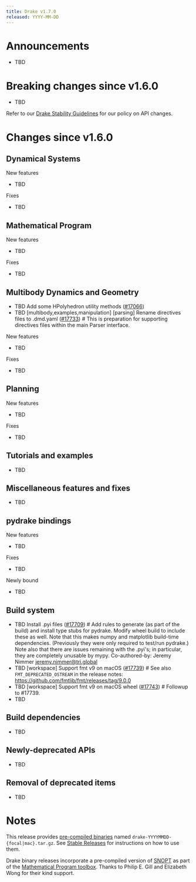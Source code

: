 ```yaml
---
title: Drake v1.7.0
released: YYYY-MM-DD
---
```


# Announcements

* TBD

# Breaking changes since v1.6.0

* TBD

Refer to our [Drake Stability Guidelines](/stable.html) for our policy
on API changes.

# Changes since v1.6.0

## Dynamical Systems

<!-- <relnotes for systems go here> -->


New features

* TBD

Fixes

* TBD

## Mathematical Program

<!-- <relnotes for solvers go here> -->


New features

* TBD

Fixes

* TBD

## Multibody Dynamics and Geometry

<!-- <relnotes for geometry,multibody go here> -->

* TBD Add some HPolyhedron utility methods ([#17066][_#17066])
* TBD [multibody,examples,manipulation] [parsing] Rename directives files to .dmd.yaml ([#17733][_#17733])  # This is preparation for supporting directives files within the main Parser interface.

New features

* TBD

Fixes

* TBD

## Planning

<!-- <relnotes for planning go here> -->


New features

* TBD

Fixes

* TBD

## Tutorials and examples

<!-- <relnotes for examples,tutorials go here> -->

* TBD

## Miscellaneous features and fixes

<!-- <relnotes for common,math,lcm,lcmtypes,manipulation,perception,visualization go here> -->

* TBD

## pydrake bindings

<!-- <relnotes for bindings go here> -->


New features

* TBD

Fixes

* TBD

Newly bound

* TBD

## Build system

<!-- <relnotes for cmake,doc,setup,third_party,tools go here> -->

* TBD Install .pyi files ([#17709][_#17709])  # Add rules to generate (as part of the build) and install type stubs for pydrake. Modify wheel build to include these as well. Note that this makes numpy and matplotlib build-time dependencies. (Previously they were only required to test/run pydrake.) Note also that there are issues remaining with the .pyi's; in particular, they are completely unusable by mypy. Co-authored-by: Jeremy Nimmer <jeremy.nimmer@tri.global>
* TBD [workspace] Support fmt v9 on macOS ([#17739][_#17739])  # See also `FMT_DEPRECATED_OSTREAM` in the release notes: https://github.com/fmtlib/fmt/releases/tag/9.0.0
* TBD [workspace] Support fmt v9 on macOS wheel ([#17743][_#17743])  # Followup to #17739.
* TBD

## Build dependencies

<!-- Manually relocate any "Upgrade foo_external to latest" lines to here, -->
<!-- and then sort them alphabetically. -->

* TBD

## Newly-deprecated APIs

* TBD

## Removal of deprecated items

* TBD

# Notes


This release provides [pre-compiled binaries](https://github.com/RobotLocomotion/drake/releases/tag/v1.7.0) named
``drake-YYYYMMDD-{focal|mac}.tar.gz``. See [Stable Releases](/from_binary.html#stable-releases) for instructions on how to use them.

Drake binary releases incorporate a pre-compiled version of [SNOPT](https://ccom.ucsd.edu/~optimizers/solvers/snopt/) as part of the
[Mathematical Program toolbox](https://drake.mit.edu/doxygen_cxx/group__solvers.html). Thanks to
Philip E. Gill and Elizabeth Wong for their kind support.

<!-- <begin issue links> -->
[_#17066]: https://github.com/RobotLocomotion/drake/pull/17066
[_#17709]: https://github.com/RobotLocomotion/drake/pull/17709
[_#17733]: https://github.com/RobotLocomotion/drake/pull/17733
[_#17739]: https://github.com/RobotLocomotion/drake/pull/17739
[_#17743]: https://github.com/RobotLocomotion/drake/pull/17743
<!-- <end issue links> -->

<!--
  Current oldest_commit 4df89d6516b35aeb7804e38ba74039b1f162c420 (exclusive).
  Current newest_commit 7abea0556ede980a5077fe1a8cfbae59b57c7c27 (inclusive).
-->
